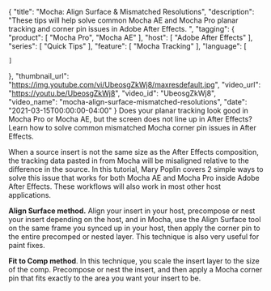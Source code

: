 {
  "title": "Mocha: Align Surface & Mismatched Resolutions",
  "description": "These tips will help solve common Mocha AE and Mocha Pro planar tracking and corner pin issues in Adobe After Effects.  ",
  "tagging": {
    "product": [
      "Mocha Pro",
      "Mocha AE"
    ],
    "host": [
      "Adobe After Effects"
    ],
    "series": [
      "Quick Tips"
    ],
    "feature": [
      "Mocha Tracking"
    ],
    "language": [

    ]
  },
  "thumbnail_url": "https://img.youtube.com/vi/UbeosgZkWj8/maxresdefault.jpg",
  "video_url": "https://youtu.be/UbeosgZkWj8",
  "video_id": "UbeosgZkWj8",
  "video_name": "mocha-align-surface-mismatched-resolutions",
  "date": "2021-03-15T00:00:00-04:00"
}
Does your planar tracking look good in Mocha Pro or Mocha AE, but the screen does not line up in After Effects? Learn how to solve common mismatched Mocha corner pin issues in After Effects.

When a source insert is not the same size as the After Effects composition, the tracking data pasted in from Mocha will be misaligned relative to the difference in the source. In this tutorial, Mary Poplin covers 2 simple ways to solve this issue that works for both Mocha AE and Mocha Pro inside Adobe After Effects. These workflows will also work in most other host applications.

**Align Surface method.** Align your insert in your host, precompose or nest your insert depending on the host, and in Mocha, use the Align Surface tool on the same frame you synced up in your host, then apply the corner pin to the entire precomped or nested layer. This technique is also very useful for paint fixes.

**Fit to Comp method**. In this technique, you scale the insert layer to the size of the comp. Precompose or nest the insert, and then apply a Mocha corner pin that fits exactly to the area you want your insert to be.
